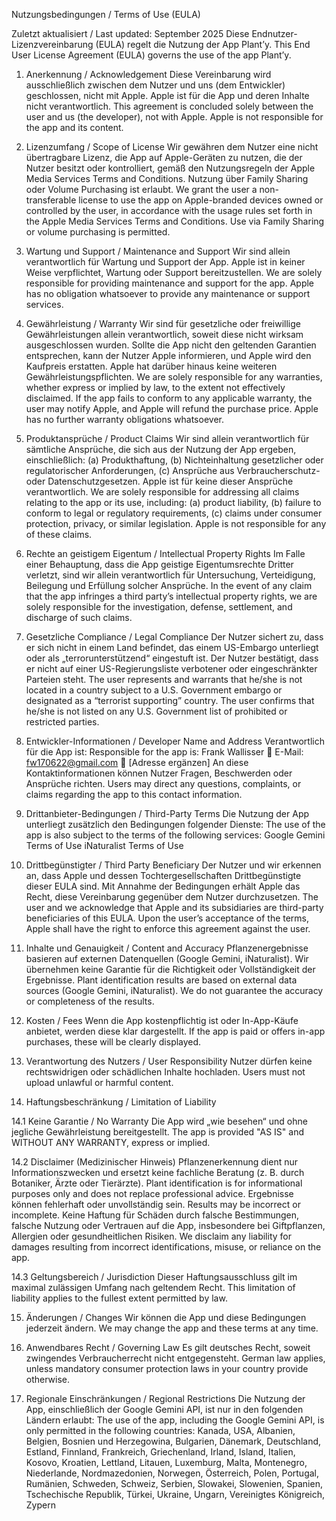 Nutzungsbedingungen / Terms of Use (EULA)

Zuletzt aktualisiert / Last updated: September 2025
Diese Endnutzer-Lizenzvereinbarung (EULA) regelt die Nutzung der App Plant’y.
This End User License Agreement (EULA) governs the use of the app Plant’y.

1. Anerkennung / Acknowledgement
Diese Vereinbarung wird ausschließlich zwischen dem Nutzer und uns (dem Entwickler) geschlossen, nicht mit Apple.
Apple ist für die App und deren Inhalte nicht verantwortlich.
This agreement is concluded solely between the user and us (the developer), not with Apple.
Apple is not responsible for the app and its content.

2. Lizenzumfang / Scope of License
Wir gewähren dem Nutzer eine nicht übertragbare Lizenz, die App auf Apple-Geräten zu nutzen, die der Nutzer besitzt oder kontrolliert, gemäß den Nutzungsregeln der Apple Media Services Terms and Conditions.
Nutzung über Family Sharing oder Volume Purchasing ist erlaubt.
We grant the user a non-transferable license to use the app on Apple-branded devices owned or controlled by the user, in accordance with the usage rules set forth in the Apple Media Services Terms and Conditions.
Use via Family Sharing or volume purchasing is permitted.

3. Wartung und Support / Maintenance and Support
Wir sind allein verantwortlich für Wartung und Support der App.
Apple ist in keiner Weise verpflichtet, Wartung oder Support bereitzustellen.
We are solely responsible for providing maintenance and support for the app.
Apple has no obligation whatsoever to provide any maintenance or support services.

4. Gewährleistung / Warranty
Wir sind für gesetzliche oder freiwillige Gewährleistungen allein verantwortlich, soweit diese nicht wirksam ausgeschlossen wurden.
Sollte die App nicht den geltenden Garantien entsprechen, kann der Nutzer Apple informieren, und Apple wird den Kaufpreis erstatten.
Apple hat darüber hinaus keine weiteren Gewährleistungspflichten.
We are solely responsible for any warranties, whether express or implied by law, to the extent not effectively disclaimed.
If the app fails to conform to any applicable warranty, the user may notify Apple, and Apple will refund the purchase price.
Apple has no further warranty obligations whatsoever.

5. Produktansprüche / Product Claims
Wir sind allein verantwortlich für sämtliche Ansprüche, die sich aus der Nutzung der App ergeben, einschließlich:
(a) Produkthaftung,
(b) Nichteinhaltung gesetzlicher oder regulatorischer Anforderungen,
(c) Ansprüche aus Verbraucherschutz- oder Datenschutzgesetzen.
Apple ist für keine dieser Ansprüche verantwortlich.
We are solely responsible for addressing all claims relating to the app or its use, including:
(a) product liability,
(b) failure to conform to legal or regulatory requirements,
(c) claims under consumer protection, privacy, or similar legislation.
Apple is not responsible for any of these claims.

6. Rechte an geistigem Eigentum / Intellectual Property Rights
Im Falle einer Behauptung, dass die App geistige Eigentumsrechte Dritter verletzt, sind wir allein verantwortlich für Untersuchung, Verteidigung, Beilegung und Erfüllung solcher Ansprüche.
In the event of any claim that the app infringes a third party’s intellectual property rights, we are solely responsible for the investigation, defense, settlement, and discharge of such claims.

7. Gesetzliche Compliance / Legal Compliance
Der Nutzer sichert zu, dass er sich nicht in einem Land befindet, das einem US-Embargo unterliegt oder als „terrorunterstützend“ eingestuft ist.
Der Nutzer bestätigt, dass er nicht auf einer US-Regierungsliste verbotener oder eingeschränkter Parteien steht.
The user represents and warrants that he/she is not located in a country subject to a U.S. Government embargo or designated as a “terrorist supporting” country.
The user confirms that he/she is not listed on any U.S. Government list of prohibited or restricted parties.

8. Entwickler-Informationen / Developer Name and Address
Verantwortlich für die App ist:
Responsible for the app is:
Frank Wallisser
📧 E-Mail: fw170622@gmail.com
📍 [Adresse ergänzen]
An diese Kontaktinformationen können Nutzer Fragen, Beschwerden oder Ansprüche richten.
Users may direct any questions, complaints, or claims regarding the app to this contact information.

9. Drittanbieter-Bedingungen / Third-Party Terms
Die Nutzung der App unterliegt zusätzlich den Bedingungen folgender Dienste:
The use of the app is also subject to the terms of the following services:
Google Gemini Terms of Use
iNaturalist Terms of Use

10. Drittbegünstigter / Third Party Beneficiary
Der Nutzer und wir erkennen an, dass Apple und dessen Tochtergesellschaften Drittbegünstigte dieser EULA sind.
Mit Annahme der Bedingungen erhält Apple das Recht, diese Vereinbarung gegenüber dem Nutzer durchzusetzen.
The user and we acknowledge that Apple and its subsidiaries are third-party beneficiaries of this EULA.
Upon the user’s acceptance of the terms, Apple shall have the right to enforce this agreement against the user.

11. Inhalte und Genauigkeit / Content and Accuracy
Pflanzenergebnisse basieren auf externen Datenquellen (Google Gemini, iNaturalist).
Wir übernehmen keine Garantie für die Richtigkeit oder Vollständigkeit der Ergebnisse.
Plant identification results are based on external data sources (Google Gemini, iNaturalist).
We do not guarantee the accuracy or completeness of the results.

12. Kosten / Fees
Wenn die App kostenpflichtig ist oder In-App-Käufe anbietet, werden diese klar dargestellt.
If the app is paid or offers in-app purchases, these will be clearly displayed.

13. Verantwortung des Nutzers / User Responsibility
Nutzer dürfen keine rechtswidrigen oder schädlichen Inhalte hochladen.
Users must not upload unlawful or harmful content.

14. Haftungsbeschränkung / Limitation of Liability

14.1 Keine Garantie / No Warranty
Die App wird „wie besehen“ und ohne jegliche Gewährleistung bereitgestellt.
The app is provided "AS IS" and WITHOUT ANY WARRANTY, express or implied.

14.2 Disclaimer (Medizinischer Hinweis)
Pflanzenerkennung dient nur Informationszwecken und ersetzt keine fachliche Beratung (z. B. durch Botaniker, Ärzte oder Tierärzte).
Plant identification is for informational purposes only and does not replace professional advice.
Ergebnisse können fehlerhaft oder unvollständig sein.
Results may be incorrect or incomplete.
Keine Haftung für Schäden durch falsche Bestimmungen, falsche Nutzung oder Vertrauen auf die App, insbesondere bei Giftpflanzen, Allergien oder gesundheitlichen Risiken.
We disclaim any liability for damages resulting from incorrect identifications, misuse, or reliance on the app.

14.3 Geltungsbereich / Jurisdiction
Dieser Haftungsausschluss gilt im maximal zulässigen Umfang nach geltendem Recht.
This limitation of liability applies to the fullest extent permitted by law.

15. Änderungen / Changes
Wir können die App und diese Bedingungen jederzeit ändern.
We may change the app and these terms at any time.

16. Anwendbares Recht / Governing Law
Es gilt deutsches Recht, soweit zwingendes Verbraucherrecht nicht entgegensteht.
German law applies, unless mandatory consumer protection laws in your country provide otherwise.

17. Regionale Einschränkungen / Regional Restrictions
Die Nutzung der App, einschließlich der Google Gemini API, ist nur in den folgenden Ländern erlaubt:
The use of the app, including the Google Gemini API, is only permitted in the following countries:
Kanada, USA, Albanien, Belgien, Bosnien und Herzegowina, Bulgarien, Dänemark, Deutschland, Estland, Finnland, Frankreich, Griechenland, Irland, Island, Italien, Kosovo, Kroatien, Lettland, Litauen, Luxemburg, Malta, Montenegro, Niederlande, Nordmazedonien, Norwegen, Österreich, Polen, Portugal, Rumänien, Schweden, Schweiz, Serbien, Slowakei, Slowenien, Spanien, Tschechische Republik, Türkei, Ukraine, Ungarn, Vereinigtes Königreich, Zypern
